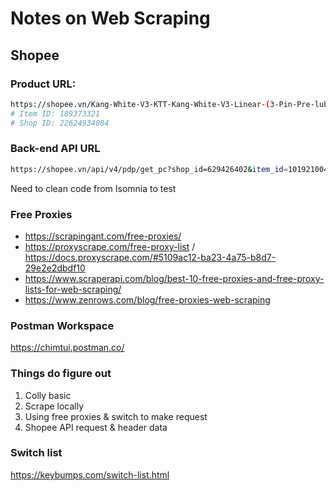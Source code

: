 # Notes on Web Scraping

## Shopee

### Product URL:
```bash
https://shopee.vn/Kang-White-V3-KTT-Kang-White-V3-Linear-(3-Pin-Pre-lube)-i.189373321.22624934084
# Item ID: 189373321
# Shop ID: 22624934084
```

### Back-end API URL

```bash
https://shopee.vn/api/v4/pdp/get_pc?shop_id=629426402&item_id=10192100450
```

Need to clean code from Isomnia to test

### Free Proxies

* https://scrapingant.com/free-proxies/
* https://proxyscrape.com/free-proxy-list / https://docs.proxyscrape.com/#5109ac12-ba23-4a75-b8d7-29e2e2dbdf10
* https://www.scraperapi.com/blog/best-10-free-proxies-and-free-proxy-lists-for-web-scraping/
* https://www.zenrows.com/blog/free-proxies-web-scraping

### Postman Workspace

https://chimtui.postman.co/

### Things do figure out

1. Colly basic
2. Scrape locally
3. Using free proxies & switch to make request
4. Shopee API request & header data

### Switch list

https://keybumps.com/switch-list.html